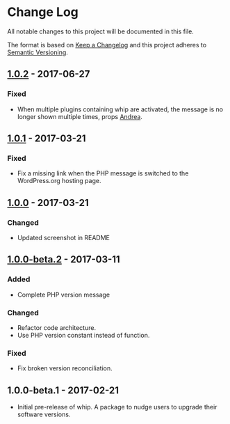 # Change Log
All notable changes to this project will be documented in this file.

The format is based on [Keep a Changelog](http://keepachangelog.com/)
and this project adheres to [Semantic Versioning](http://semver.org/).

## [1.0.2] - 2017-06-27
### Fixed
* When multiple plugins containing whip are activated, the message is no longer shown multiple times, props [Andrea](https://github.com/sciamannikoo).

## [1.0.1] - 2017-03-21
### Fixed
* Fix a missing link when the PHP message is switched to the WordPress.org hosting page.

## [1.0.0] - 2017-03-21
### Changed
* Updated screenshot in README

## [1.0.0-beta.2] - 2017-03-11
### Added
* Complete PHP version message

### Changed
* Refactor code architecture.
* Use PHP version constant instead of function.

### Fixed
* Fix broken version reconciliation.

## 1.0.0-beta.1 - 2017-02-21
* Initial pre-release of whip. A package to nudge users to upgrade their software versions.

[Unreleased]: https://github.com/yoast/whip/compare/1.0.2...HEAD
[1.0.2]: https://github.com/yoast/whip/compare/1.0.1...1.0.2
[1.0.1]: https://github.com/yoast/whip/compare/1.0.0...1.0.1
[1.0.0]: https://github.com/yoast/whip/compare/1.0.0-beta.2...1.0.0
[1.0.0-beta.2]: https://github.com/yoast/whip/compare/1.0.0-beta.1...1.0.0-beta.2

